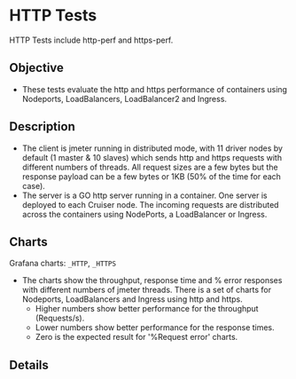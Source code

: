# HTTP Tests

HTTP Tests include http-perf and https-perf.

## Objective

* These tests evaluate the http and https performance of containers using Nodeports, LoadBalancers, LoadBalancer2 and Ingress.

## Description

* The client is jmeter running in distributed mode, with 11 driver nodes by default (1 master & 10 slaves) which sends http and https requests with different numbers of threads. All request sizes are a few bytes but the response payload can be a few bytes or 1KB (50% of the time for each case).
* The server is a GO http server running in a container. One server is deployed to each Cruiser node. The incoming requests are distributed across the containers using NodePorts, a LoadBalancer or Ingress.

## Charts

Grafana charts:  `_HTTP`, `_HTTPS`

* The charts show the throughput, response time and % error responses with different numbers of jmeter threads. There is a set of charts for Nodeports, LoadBalancers and Ingress using http and https.
  * Higher numbers show better performance for the throughput (Requests/s).
  * Lower numbers show better performance for the response times.
  * Zero is the expected result for '%Request error' charts.

## Details
